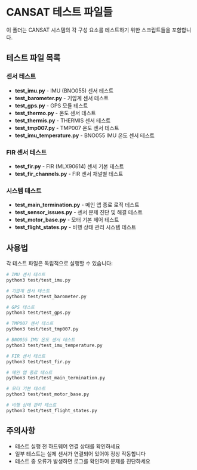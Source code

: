 # CANSAT 테스트 파일들

이 폴더는 CANSAT 시스템의 각 구성 요소를 테스트하기 위한 스크립트들을 포함합니다.

## 테스트 파일 목록

### 센서 테스트
- **test_imu.py** - IMU (BNO055) 센서 테스트
- **test_barometer.py** - 기압계 센서 테스트  
- **test_gps.py** - GPS 모듈 테스트
- **test_thermo.py** - 온도 센서 테스트
- **test_thermis.py** - THERMIS 센서 테스트
- **test_tmp007.py** - TMP007 온도 센서 테스트
- **test_imu_temperature.py** - BNO055 IMU 온도 센서 테스트

### FIR 센서 테스트
- **test_fir.py** - FIR (MLX90614) 센서 기본 테스트
- **test_fir_channels.py** - FIR 센서 채널별 테스트

### 시스템 테스트
- **test_main_termination.py** - 메인 앱 종료 로직 테스트
- **test_sensor_issues.py** - 센서 문제 진단 및 해결 테스트
- **test_motor_base.py** - 모터 기본 제어 테스트
- **test_flight_states.py** - 비행 상태 관리 시스템 테스트

## 사용법

각 테스트 파일은 독립적으로 실행할 수 있습니다:

```bash
# IMU 센서 테스트
python3 test/test_imu.py

# 기압계 센서 테스트
python3 test/test_barometer.py

# GPS 테스트
python3 test/test_gps.py

# TMP007 센서 테스트
python3 test/test_tmp007.py

# BNO055 IMU 온도 센서 테스트
python3 test/test_imu_temperature.py

# FIR 센서 테스트
python3 test/test_fir.py

# 메인 앱 종료 테스트
python3 test/test_main_termination.py

# 모터 기본 테스트
python3 test/test_motor_base.py

# 비행 상태 관리 테스트
python3 test/test_flight_states.py
```

## 주의사항

- 테스트 실행 전 하드웨어 연결 상태를 확인하세요
- 일부 테스트는 실제 센서가 연결되어 있어야 정상 작동합니다
- 테스트 중 오류가 발생하면 로그를 확인하여 문제를 진단하세요 